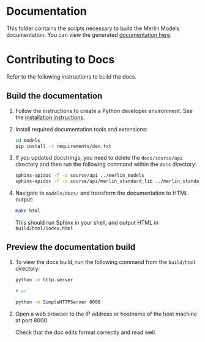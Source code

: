 # Documentation

This folder contains the scripts necessary to build the Merlin Models
documentation. You can view the generated
[documentation here](https://nvidia-merlin.github.io/models).

# Contributing to Docs

Refer to the following instructions to build the docs.

## Build the documentation

1. Follow the instructions to create a Python developer environment. See the
   [installation instructions](https://github.com/NVIDIA-Merlin/models).

2. Install required documentation tools and extensions:

   ```sh
   cd models
   pip install -r requirements/dev.txt
   ```

3. If you updated docstrings, you need to delete the `docs/source/api` directory
   and then run the following command within the `docs` directory:

   ```sh
   sphinx-apidoc -f -o source/api ../merlin_models
   sphinx-apidoc -f -o source/api/merlin_standard_lib ../merlin_standard_lib
   ```

4. Navigate to `models/docs/` and transform the documentation to HTML output:

   ```sh
   make html
   ```

   This should run Sphinx in your shell, and output HTML in
   `build/html/index.html`

## Preview the documentation build

1. To view the docs build, run the following command from the `build/html`
   directory:

   ```sh
   python -m http.server

   # or

   python -m SimpleHTTPServer 8000
   ```

1. Open a web browser to the IP address or hostname of the host machine at
   port 8000.

   Check that the doc edits format correctly and read well.
